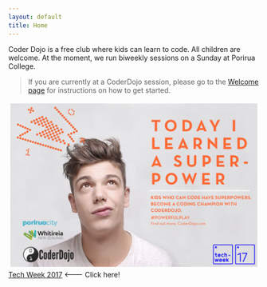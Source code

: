 ```yaml
---
layout: default
title: Home
---
```


Coder Dojo is a free club where kids can learn to code. All children are welcome. At the moment, we run biweekly sessions on a Sunday at Porirua College.

> If you are currently at a CoderDojo session, please go to the [Welcome page](/welcome.html) for instructions on how to get started.


[![Superpower](resources/images/CoderDojo_superpower_teenager.png)](/techweek2017)
[Tech Week 2017](/techweek2017) <--- Click here!
